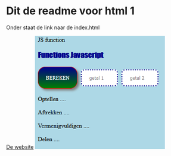 # Dit de readme voor html 1

Onder staat de link naar de index.html 

[De website](https://florisata.github.io/html-1/)
![Screenshot](screenshot.png)

